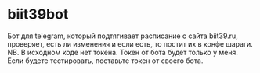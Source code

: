 # biit39bot

Бот для telegram, который подтягивает расписание с сайта biit39.ru, проверяет, есть ли изменения и если есть, то постит их в конфе шараги. 
NB. В исходном коде нет токена. Токен от бота будет только у меня. Если будете тестировать, поставьте токен от своего бота. 



